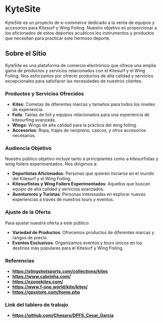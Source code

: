 # KyteSite


KyteSite es un proyecto de e-commerce dedicado a la venta de equipos y accesorios para Kitesurf y Wing Foiling. Nuestro objetivo es proporcionar a los aficionados de estos deportes acuáticos los instrumentos y productos que necesitan para practicar este hermoso deporte.

## Sobre el Sitio

KyteSite es una plataforma de comercio electrónico que ofrece una amplia gama de productos y servicios relacionados con el Kitesurf y el Wing Foiling. Nos esforzamos por ofrecer productos de alta calidad y servicios excepcionales para satisfacer las necesidades de nuestros clientes.

### Productos y Servicios Ofrecidos

- **Kites**: Cometas de diferentes marcas y tamaños para todos los niveles de experiencia.
- **Foils**: Tablas de foil y equipos relacionados para una experiencia de kitesurfing avanzada.
- **Wings**: Wings de alta calidad para la práctica del wing foiling.
- **Accesorios**: Ropa, trajes de neopreno, cascos, y otros accesorios necesarios.

### Audiencia Objetivo

Nuestro público objetivo incluye tanto a principiantes como a kitesurfistas y wing foilers experimentados. Nos dirigimos a:

- **Deportistas Aficionados**: Personas que quieren iniciarse en el mundo del Kitesurf y el Wing Foiling.
- **Kitesurfistas y Wing Foilers Experimentados**: Aquellos que buscan equipo de alta calidad y servicios avanzados.
- **Aventureros y Turistas**: Personas interesadas en explorar nuevas experiencias a través de nuestros tours y eventos.

### Ajuste de la Oferta

Para ajustar nuestra oferta a este público:

- **Variedad de Productos**: Ofrecemos productos de diferentes marcas y rangos de precio.
- **Eventos Exclusivos**: Organizamos eventos y tours únicos en los destinos más populares para el Kitesurf y Wing Foiling.

### Referencias

- **https://slingshotsports.com/collections/kites**
- **https://www.cabrinha.com/**
- **https://ozonekites.com/**
- **https://www.f-one.world/kite/kites/**
- **https://gpxstore.com/home.php**


### Link del tablero de trabajo
- **https://github.com/Chesars/DPFS_Cesar_Garcia**